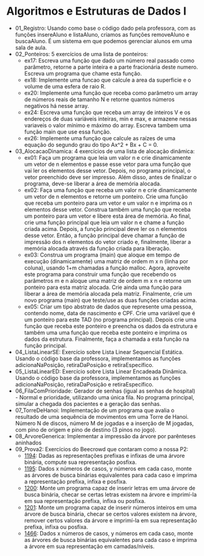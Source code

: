 # Algoritmos e Estruturas de Dados I

- 01_Registro: Usando como base o código dado pela professora, com as funções insereAluno e listaAluno, criamos as funções removeAluno e buscaAluno. É um sistema em que podemos gerenciar alunos em uma sala de aula.
- 02_Ponteiros: 5 exercícios de uma lista de ponteiros:
  - ex17: Escreva uma função que dado um número real passado como parâmetro, retorne a parte inteira e a parte fracionária deste numero. Escreva um programa que chame esta função.
  - ex18: Implemente uma funcao que calcule a area da superficie e o volume de uma esfera de raio R.
  - ex20: Implemente uma função que receba como parâmetro um array de números reais de tamanho N e retorne quantos números negativos há nesse array.
  - ex24: Escreva uma função que receba um array de inteiros V e os endereços de duas variáveis inteiras, min e max, e armazene nessas variaveis o valor mínimo e máximo do array. Escreva tambem uma função main que use essa função.
  - ex26: Implemente uma função que calcule as raízes de uma equação do segundo grau do tipo Ax^2 + Bx + C = 0.
- 03_AlocacaoDinamica: 4 exercícios de uma lista de alocação dinâmica:
  - ex01: Faça um programa que leia um valor n e crie dinamicamente um vetor de n elementos e passe esse vetor para uma função que vai ler os elementos desse vetor. Depois, no programa principal, o vetor preenchido deve ser impresso. Além disso, antes de finalizar o programa, deve-se liberar a área de memória alocada.
  - ex02: Faça uma função que receba um valor n e crie dinamicamente um vetor de n elementos e retorne um ponteiro. Crie uma função que receba um ponteiro para um vetor e um valor n e imprima os n elementos desse vetor. Construa também uma função que receba um ponteiro para um vetor e libere esta área de memória. Ao final, crie uma função principal que leia um valor n e chame a função criada acima. Depois, a função principal deve ler os n elementos desse vetor. Então, a função principal deve chamar a função de impressão dos n elementos do vetor criado e, finalmente, liberar a memória alocada através da função criada para liberação.
  - ex03: Construa um programa (main) que aloque em tempo de execução (dinamicamente) uma matriz de ordem m x n (linha por coluna), usando 1+m chamadas a função malloc. Agora, aproveite este programa para construir uma função que recebendo os parâmetros m e n aloque uma matriz de ordem m x n e retorne um ponteiro para esta matriz alocada. Crie ainda uma função para liberar a área de memória alocada pela matriz. Finalmente, crie um novo programa (main) que teste/use as duas funções criadas acima.
  - ex05: Criar um tipo abstrato de dados que represente uma pessoa, contendo nome, data de nascimento e CPF. Crie uma variável que é um ponteiro para este TAD (no programa principal). Depois crie uma função que receba este ponteiro e preencha os dados da estrutura e também uma uma função que receba este ponteiro e imprima os dados da estrutura. Finalmente, faça a chamada a esta função na função principal.
- 04_ListaLinearSE: Exercício sobre Lista Linear Sequencial Estática. Usando o código base da professora, implementamos as funções adicionaNaPosição, retiraDaPosição e retiraEspecífico.
- 05_ListaLinearED: Exercício sobre Lista Linear Encadeada Dinâmica. Usando o código base da professora, implementamos as funções adicionaNaPosição, retiraDaPosição e retiraEspecífico.
- 06_FilaComPrioridade: Gerador de senhas (igual as senhas de hospital) - Normal e prioridade, utilizando uma única fila. No programa principal, simular a chegada dos pacientes e a geração das senhas.
- 07_TorreDeHanoi: Implementação de um programa que avalia o resultado de uma sequência de movimentos em uma Torre de Hanoi. Número N de discos, número M de jogadas e a inserção de M jogadas, com pino de origem e pino de destino (3 pinos no jogo).
- 08_ArvoreGenerica: Implementar a impressão da árvore por parênteses aninhados
- 09_Prova2: Exercícios do Beecrowd que contaram como a nossa P2:
  - [1194](https://judge.beecrowd.com/en/problems/view/1194): Dadas as representações prefixas e infixas de uma árvore binária, compute sua representação posfixa.
  - [1195](https://judge.beecrowd.com/en/problems/view/1195): Dados x números de casos, y números em cada caso, monte as árvores de busca binárias equivalentes para cada caso e imprima a representação prefixa, infixa e posfixa.
  - [1200](https://judge.beecrowd.com/en/problems/view/1200): Monte um programa capaz de inserir letras em uma árvore de busca binária, checar se certas letras existem na árvore e imprimí-la em sua representação prefixa, infixa ou posfixa.
  - [1201](https://judge.beecrowd.com/en/problems/view/1201): Monte um programa capaz de inserir números inteiros em uma árvore de busca binária, checar se certos valores existem na árvore, remover certos valores da árvore e imprimí-la em sua representação prefixa, infixa ou posfixa.
  - [1466](https://judge.beecrowd.com/en/problems/view/1466): Dados x números de casos, y números em cada caso, monte as árvores de busca binárias equivalentes para cada caso e imprima a árvore em sua representação em camadas/níveis.
